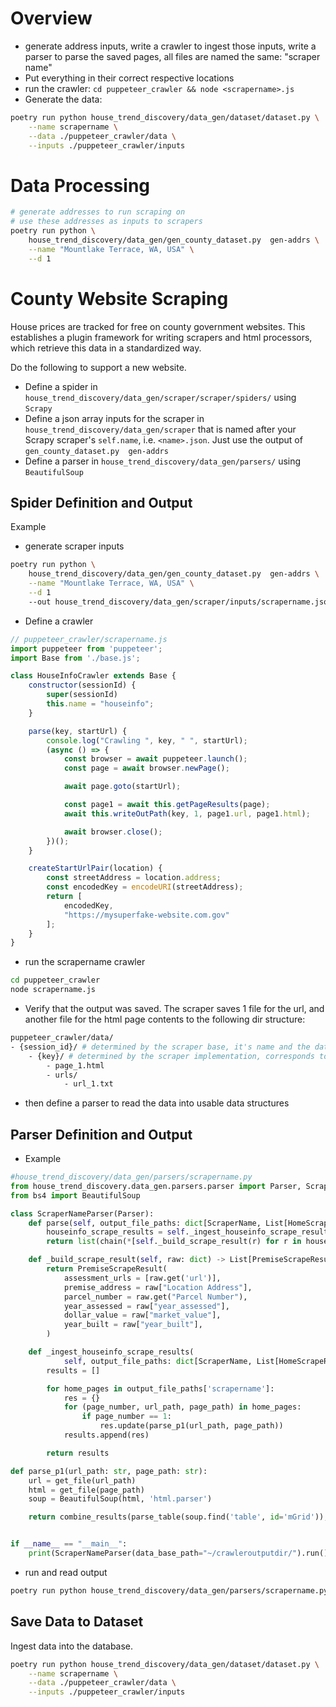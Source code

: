 # Overview

- generate address inputs, write a crawler to ingest those inputs, write a parser to parse the saved pages, all files are named the same: "scraper name"
- Put everything in their correct respective locations
- run the crawler: `cd puppeteer_crawler && node <scrapername>.js`
- Generate the data:
```sh
poetry run python house_trend_discovery/data_gen/dataset/dataset.py \
    --name scrapername \
    --data ./puppeteer_crawler/data \
    --inputs ./puppeteer_crawler/inputs
```

# Data Processing
```sh
# generate addresses to run scraping on
# use these addresses as inputs to scrapers
poetry run python \
    house_trend_discovery/data_gen/gen_county_dataset.py  gen-addrs \
    --name "Mountlake Terrace, WA, USA" \
    --d 1
```

# County Website Scraping

House prices are tracked for free on county government websites. This establishes a plugin framework for writing scrapers
and html processors, which retrieve this data in a standardized way.

Do the following to support a new website.

- Define a spider in `house_trend_discovery/data_gen/scraper/scraper/spiders/` using `Scrapy`
- Define a json array inputs for the scraper in `house_trend_discovery/data_gen/scraper` that is named after your Scrapy scraper's `self.name`, i.e. `<name>.json`. Just use the output of `gen_county_dataset.py  gen-addrs`
- Define a parser in `house_trend_discovery/data_gen/parsers/` using `BeautifulSoup`

## Spider Definition and Output

Example

- generate scraper inputs
```sh
poetry run python \
    house_trend_discovery/data_gen/gen_county_dataset.py  gen-addrs \
    --name "Mountlake Terrace, WA, USA" \
    --d 1
    --out house_trend_discovery/data_gen/scraper/inputs/scrapername.json
```

- Define a crawler
```js
// puppeteer_crawler/scrapername.js
import puppeteer from 'puppeteer';
import Base from './base.js';

class HouseInfoCrawler extends Base {
    constructor(sessionId) {
        super(sessionId)
        this.name = "houseinfo";
    }

    parse(key, startUrl) {
        console.log("Crawling ", key, " ", startUrl);
        (async () => {
            const browser = await puppeteer.launch();
            const page = await browser.newPage();

            await page.goto(startUrl);

            const page1 = await this.getPageResults(page);
            await this.writeOutPath(key, 1, page1.url, page1.html);

            await browser.close();
        })();
    }

    createStartUrlPair(location) {
        const streetAddress = location.address;
        const encodedKey = encodeURI(streetAddress);
        return [
            encodedKey,
            "https://mysuperfake-website.com.gov"
        ];
    }
}
```

- run the scrapername crawler
```sh
cd puppeteer_crawler
node scrapername.js
```

- Verify that the output was saved. The scraper saves 1 file for the url, and another file for the html page contents to the following dir structure:
```sh
puppeteer_crawler/data/
- {session_id}/ # determined by the scraper base, it's name and the date, scrapername-12347879
    - {key}/ # determined by the scraper implementation, corresponds to an individual house, encodedKey
        - page_1.html
        - urls/
            - url_1.txt
```

- then define a parser to read the data into usable data structures

## Parser Definition and Output

- Example
```python
#house_trend_discovery/data_gen/parsers/scrapername.py
from house_trend_discovery.data_gen.parsers.parser import Parser, ScraperName, HomeScrapeResults
from bs4 import BeautifulSoup

class ScraperNameParser(Parser):
    def parse(self, output_file_paths: dict[ScraperName, List[HomeScrapeResults]]) -> List[PremiseScrapeResult]:
        houseinfo_scrape_results = self._ingest_houseinfo_scrape_results(output_file_paths)
        return list(chain(*[self._build_scrape_result(r) for r in houseinfo_scrape_results]))

    def _build_scrape_result(self, raw: dict) -> List[PremiseScrapeResult]:
        return PremiseScrapeResult(
            assessment_urls = [raw.get('url')],
            premise_address = raw["Location Address"],
            parcel_number = raw.get("Parcel Number"),
            year_assessed = raw["year_assessed"],
            dollar_value = raw["market_value"],
            year_built = raw["year_built"],
        )

    def _ingest_houseinfo_scrape_results(
            self, output_file_paths: dict[ScraperName, List[HomeScrapeResults]]) -> List[dict]:
        results = []

        for home_pages in output_file_paths['scrapername']:
            res = {}
            for (page_number, url_path, page_path) in home_pages:
                if page_number == 1:
                    res.update(parse_p1(url_path, page_path))
            results.append(res)

        return results

def parse_p1(url_path: str, page_path: str):
    url = get_file(url_path)
    html = get_file(page_path)
    soup = BeautifulSoup(html, 'html.parser')

    return combine_results(parse_table(soup.find('table', id='mGrid')), {'url':url})


if __name__ == "__main__":
    print(ScraperNameParser(data_base_path="~/crawleroutputdir/").run().to_json())
```

- run and read output
```sh
poetry run python house_trend_discovery/data_gen/parsers/scrapername.py | jq
```

## Save Data to Dataset

Ingest data into the database.
```sh
poetry run python house_trend_discovery/data_gen/dataset/dataset.py \
    --name scrapername \
    --data ./puppeteer_crawler/data \
    --inputs ./puppeteer_crawler/inputs
```
